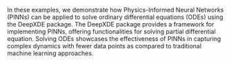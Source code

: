 In these examples, we demonstrate how Physics-Informed Neural Networks (PINNs) can be applied to solve ordinary differential equations (ODEs) using the DeepXDE package. The DeepXDE package provides a framework for implementing PINNs, offering functionalities  for solving partial differential equation. Solving ODEs showcases the effectiveness of PINNs in capturing complex dynamics with  fewer data points as compared to traditional machine learning approaches.
